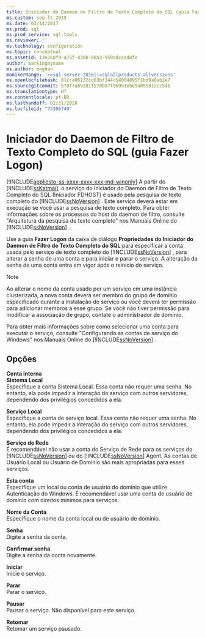 ```yaml
---
title: Iniciador do Daemon de Filtro de Texto Completo do SQL (guia Fazer Logon)
ms.custom: seo-lt-2019
ms.date: 03/14/2017
ms.prod: sql
ms.prod_service: sql-tools
ms.reviewer: ''
ms.technology: configuration
ms.topic: conceptual
ms.assetid: 13e260f9-a75f-430b-88a3-959ddcead8fe
author: markingmyname
ms.author: maghan
monikerRange: '>=sql-server-2016||=sqlallproducts-allversions'
ms.openlocfilehash: 81cca06132cd63bf344d54004895f1bd9a0ab2e7
ms.sourcegitcommit: b78f7ab9281f570b87f96991ebd9a095812cc546
ms.translationtype: HT
ms.contentlocale: pt-BR
ms.lasthandoff: 01/31/2020
ms.locfileid: "75306740"
---
```

# <a name="sql-full-text-filter-daemon-launcher-log-on-tab"></a>Iniciador do Daemon de Filtro de Texto Completo do SQL (guia Fazer Logon)
[!INCLUDE[appliesto-ss-xxxx-xxxx-xxx-md-winonly](../../includes/appliesto-ss-xxxx-xxxx-xxx-md-winonly.md)]
  A partir do [!INCLUDE[ssKatmai](../../includes/sskatmai-md.md)], o serviço do Iniciador do Daemon de Filtro de Texto Completo do SQL (Iniciador FDHOST) é usado pela pesquisa de texto completo do [!INCLUDE[ssNoVersion](../../includes/ssnoversion-md.md)] . Este serviço deverá estar em execução se você usar a pesquisa de texto completo. Para obter informações sobre os processos do host do daemon de filtro, consulte "Arquitetura da pesquisa de texto completo" nos Manuais Online do [!INCLUDE[ssNoVersion](../../includes/ssnoversion-md.md)] .  
  
 Use a guia **Fazer Logon** da caixa de diálogo **Propriedades do Iniciador do Daemon de Filtro de Texto Completo do SQL** para especificar a conta usada pelo serviço de texto completo do [!INCLUDE[ssNoVersion](../../includes/ssnoversion-md.md)] , para alterar a senha de uma conta e para iniciar e parar o serviço. A alteração da senha de uma conta entra em vigor após o reinício do serviço.  
  
> [!NOTE]  
>  Ao alterar o nome da conta usado por um serviço em uma instância clusterizada, a nova conta deverá ser membro do grupo de domínio especificado durante a instalação do serviço ou você deverá ter permissão para adicionar membros a esse grupo. Se você não tiver permissão para modificar a associação de grupo, contate o administrador de domínio.  
>   
>  Para obter mais informações sobre como selecionar uma conta para executar o serviço, consulte "Configurando as contas de serviço do Windows" nos Manuais Online do [!INCLUDE[ssNoVersion](../../includes/ssnoversion-md.md)] .  
  
## <a name="options"></a>Opções  
 **Conta interna**  
 **Sistema Local**  
 Especifique a conta Sistema Local. Essa conta não requer uma senha. No entanto, ela pode impedir a interação do serviço com outros servidores, dependendo dos privilégios concedidos a ela.  
  
 **Serviço Local**  
 Especifique a conta de serviço local. Essa conta não requer uma senha. No entanto, ela pode impedir a interação do serviço com outros servidores, dependendo dos privilégios concedidos a ela.  
  
 **Serviço de Rede**  
 É recomendável não usar a conta do Serviço de Rede para os serviços do [!INCLUDE[ssNoVersion](../../includes/ssnoversion-md.md)] ou do [!INCLUDE[ssNoVersion](../../includes/ssnoversion-md.md)] Agent. As contas de Usuário Local ou Usuário de Domínio são mais apropriadas para esses serviços.  
  
 **Esta conta**  
 Especifique um local ou conta de usuário do domínio que utilize Autenticação do Windows. É recomendável usar uma conta de usuário de domínio com direitos mínimos para serviços.  
  
 **Nome da Conta**  
 Especifique o nome da conta local ou de usuário de domínio.  
  
 **Senha**  
 Digite a senha da conta.  
  
 **Confirmar senha**  
 Digite a senha da conta novamente.  
  
 **Iniciar**  
 Inicie o serviço.  
  
 **Parar**  
 Parar o serviço.  
  
 **Pausar**  
 Pausar o serviço. Não disponível para este serviço.  
  
 **Retomar**  
 Retomar um serviço pausado.  
  
  

